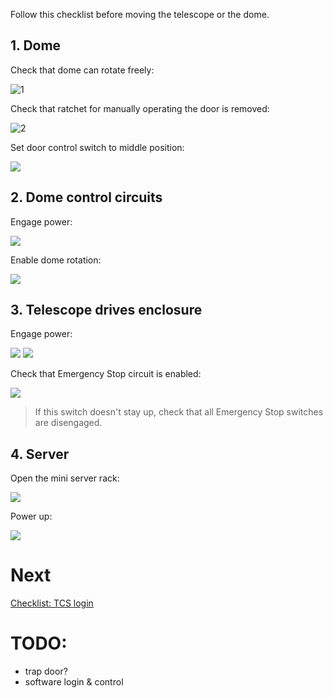 Follow this checklist before moving the telescope or the dome.


## 1. Dome

Check that dome can rotate freely:

![1](https://raw.githubusercontent.com/astrohr/dagor_tca/master/wiki_files/img/checklist_start/0000.jpg)

Check that ratchet for manually operating the door is removed:

![2](https://raw.githubusercontent.com/astrohr/dagor_tca/master/wiki_files/img/checklist_start/0001.jpg?v=3)

Set door control switch to middle position:

![](https://raw.githubusercontent.com/astrohr/dagor_tca/master/wiki_files/img/checklist_start/0005.jpg)


## 2. Dome control circuits

Engage power:

![](https://raw.githubusercontent.com/astrohr/dagor_tca/master/wiki_files/img/checklist_start/0021.jpg)

Enable dome rotation:

![](https://raw.githubusercontent.com/astrohr/dagor_tca/master/wiki_files/img/checklist_start/0030.jpg)


## 3. Telescope drives enclosure

Engage power:

![](https://raw.githubusercontent.com/astrohr/dagor_tca/master/wiki_files/img/checklist_start/0040.jpg)
![](https://raw.githubusercontent.com/astrohr/dagor_tca/master/wiki_files/img/checklist_start/0041.jpg)

Check that Emergency Stop circuit is enabled:

![](https://raw.githubusercontent.com/astrohr/dagor_tca/master/wiki_files/img/checklist_start/0050.jpg)

> If this switch doesn't stay up, check that all Emergency Stop switches are disengaged.


## 4. Server

Open the mini server rack: 

![](https://raw.githubusercontent.com/astrohr/dagor_tca/master/wiki_files/img/checklist_start/0064.jpg)

Power up:

![](https://raw.githubusercontent.com/astrohr/dagor_tca/master/wiki_files/img/checklist_start/0065.jpg)


# Next

[Checklist: TCS login](https://github.com/astrohr/dagor_tca/wiki/Checklist:-TCS-login)


# TODO:

 - trap door?
 - software login & control